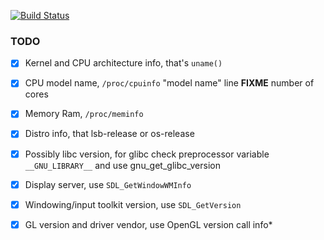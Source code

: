 [![Build Status](https://travis-ci.org/wow2006/OS_Info.svg?branch=master)](https://travis-ci.org/wow2006/OS_Info)

### TODO

- [x] Kernel and CPU architecture info, that's `uname()`
- [x] CPU model name, `/proc/cpuinfo` "model name" line **FIXME** number of cores 
- [x] Memory Ram, `/proc/meminfo`
- [x] Distro info, that lsb-release or os-release
- [x] Possibly libc version, for glibc check preprocessor variable `__GNU_LIBRARY__` and use gnu_get_glibc_version
- [x] Display server, use `SDL_GetWindowWMInfo`
- [x] Windowing/input toolkit version, use `SDL_GetVersion`
- [x] GL version and driver vendor, use OpenGL version call info*

